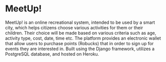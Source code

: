 # MeetUp!

MeetUp! is an online recreational system, intended to be used by a smart city, which helps citizens choose various activities for them or their children. Their choice will be made based on various criteria such as age, activity type, cost, date, time etc. The platform provides an electronic wallet that allow users to purchase points (Robucks) that in order to sign up for events they are interested in. Built using the Django framework, utilizes a PostgreSQL database, and hosted on Heroku.
